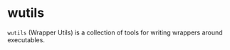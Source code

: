 # wutils

`wutils` (Wrapper Utils) is a collection of tools for writing wrappers around
executables.
